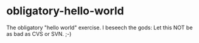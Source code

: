 # obligatory-hello-world
The obligatory "hello world"  exercise.  I beseech the gods:  Let this NOT be as bad as CVS or SVN.   ;-)
